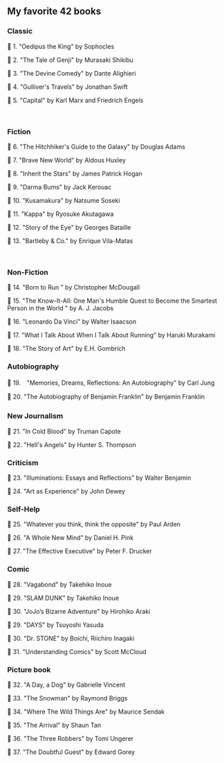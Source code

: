 <h2> My favorite 42 books </h2>


<h3> Classic </h3>

:closed_book: 1. "Oedipus the King" by Sophocles

:closed_book: 2. "The Tale of Genji" by Murasaki Shikibu

:closed_book: 3. "The Devine Comedy" by Dante Alighieri

:closed_book: 4. "Gulliver's Travels" by Jonathan Swift

:closed_book: 5. "Capital" by Karl Marx and Friedrich Engels


<br>

<h3> Fiction </h3>

:closed_book: 6. "The Hitchhiker's Guide to the Galaxy" by Douglas Adams 

:closed_book: 7. "Brave New World" by Aldous Huxley

:closed_book: 8. "Inherit the Stars" by James Patrick Hogan

:closed_book: 9. "Darma Bums" by Jack Kerouac

:closed_book: 10. "Kusamakura" by Natsume Soseki 

:closed_book: 11. "Kappa" by Ryosuke Akutagawa 

:closed_book: 12. "Story of the Eye" by Georges Bataille 

:closed_book: 13. "Bartleby & Co." by Enrique Vila-Matas

<br>

<h3> Non-Fiction </h3>

:closed_book: 14. "Born to Run " by Christopher McDougall 

:closed_book: 15. "The Know-It-All: One Man's Humble Quest to Become the Smartest Person in the World " by A. J. Jacobs

:closed_book: 16. "Leonardo Da Vinci" by Walter Isaacson

:closed_book: 17. "What I Talk About When I Talk About Running" by Haruki Murakami 

:closed_book: 18. "The Story of Art" by E.H. Gombrich



<h3> Autobiography</h3>

:closed_book: 19.　"Memories, Dreams, Reflections: An Autobiography" by Carl Jung

:closed_book: 20. "The Autobiography of Benjamin Franklin" by  Benjamin Franklin



<h3> New Journalism　</h3>

:closed_book: 21. "In Cold Blood" by Truman Capote

:closed_book: 22. "Hell's Angels" by Hunter S. Thompson


<h3> Criticism </h3>

:closed_book: 23. "Illuminations: Essays and Reflections" by Walter Benjamin 

:closed_book: 24. "Art as Experience" by John Dewey


<h3> Self-Help </h3>

:closed_book: 25. "Whatever you think, think the opposite" by Paul Arden

:closed_book: 26. "A Whole New Mind" by Daniel H. Pink

:closed_book: 27. "The Effective Executive" by Peter F. Drucker 


<h3> Comic </h3>

:closed_book: 28. "Vagabond" by Takehiko Inoue 

:closed_book: 29. "SLAM DUNK" by Takehiko Inoue 

:closed_book: 30. "JoJo’s Bizarre Adventure" by Hirohiko Araki

:closed_book: 29. "DAYS" by Tsuyoshi Yasuda

:closed_book: 30. "Dr. STONE" by Boichi, Riichiro Inagaki

:closed_book: 31. "Understanding Comics" by Scott McCloud


<h3> Picture book </h3>

:closed_book: 32. "A Day, a Dog" by Gabrielle Vincent

:closed_book: 33. "The Snowman" by Raymond Briggs 

:closed_book: 34. "Where The Wild Things Are" by Maurice Sendak 

:closed_book: 35. "The Arrival" by Shaun Tan 

:closed_book: 36. "The Three Robbers" by Tomi Ungerer

:closed_book: 37. "The Doubtful Guest" by Edward Gorey



